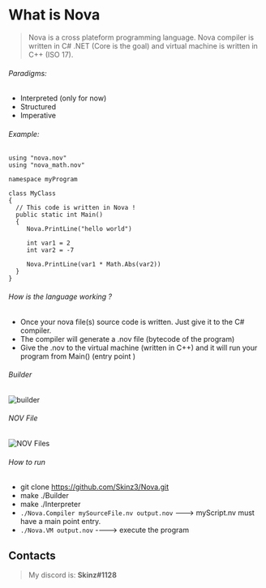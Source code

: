 
# What is Nova

> Nova is a cross plateform programming language. Nova compiler is written in C# .NET (Core is the goal) and virtual machine is written in C++ (ISO 17).

  
  ###### Paradigms:
  + Interpreted (only for now)
  + Structured
  + Imperative
  ###### Example:

  ```
using "nova.nov"
using "nova_math.nov"

namespace myProgram

class MyClass
{
    // This code is written in Nova !
    public static int Main()
    {
       Nova.PrintLine("hello world")

       int var1 = 2
       int var2 = -7

       Nova.PrintLine(var1 * Math.Abs(var2))
    }
}
 ```
 ###### How is the language working ?
 + Once your nova file(s) source code is written. Just give it to the C# compiler.
 + The compiler will generate a .nov file (bytecode of the program)
 + Give the .nov to the virtual machine (written in C++) and it will run your program from Main() (entry point )

###### Builder

 ![builder](https://puu.sh/F2jxl/e1f80ffc4a.png)

###### NOV File

![NOV Files](https://puu.sh/F2jDk/390c696ae5.png)

###### How to run
  + git clone https://github.com/Skinz3/Nova.git
  + make ./Builder
  + make ./Interpreter
  + ``` ./Nova.Compiler mySourceFile.nv output.nov ```  ---> myScript.nv must have a main point entry. 
  + ``` ./Nova.VM output.nov ``` ----> execute the program

## Contacts

  > My discord is: **Skinz#1128**
  
